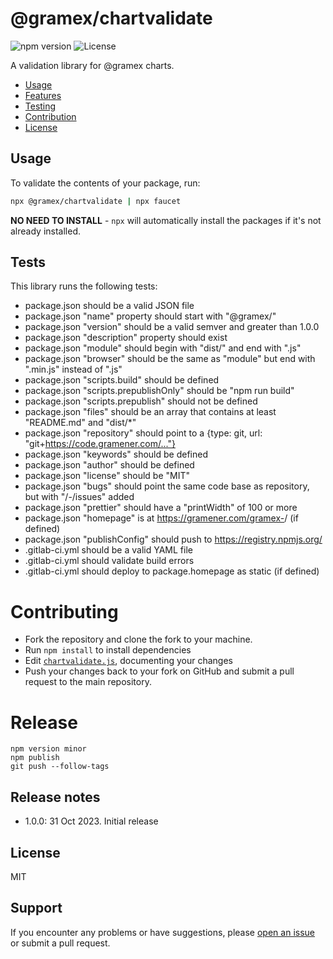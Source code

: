 # @gramex/chartvalidate

![npm version](https://img.shields.io/npm/v/@gramex/chartvalidate) ![License](https://img.shields.io/npm/l/@gramex/chartvalidate)

A validation library for @gramex charts.

- [Usage](#usage)
- [Features](#features)
- [Testing](#testing)
- [Contribution](#contribution)
- [License](#license)

## Usage

To validate the contents of your package, run:

```bash
npx @gramex/chartvalidate | npx faucet
```

**NO NEED TO INSTALL** - `npx` will automatically install the packages if it's not already installed.

## Tests

This library runs the following tests:

- package.json should be a valid JSON file
- package.json "name" property should start with "@gramex/"
- package.json "version" should be a valid semver and greater than 1.0.0
- package.json "description" property should exist
- package.json "module" should begin with "dist/" and end with ".js"
- package.json "browser" should be the same as "module" but end with ".min.js" instead of ".js"
- package.json "scripts.build" should be defined
- package.json "scripts.prepublishOnly" should be "npm run build"
- package.json "scripts.prepublish" should not be defined
- package.json "files" should be an array that contains at least "README.md" and "dist/\*"
- package.json "repository" should point to a {type: git, url: "git+https://code.gramener.com/..."}
- package.json "keywords" should be defined
- package.json "author" should be defined
- package.json "license" should be "MIT"
- package.json "bugs" should point the same code base as repository, but with "/-/issues" added
- package.json "prettier" should have a "printWidth" of 100 or more
- package.json "homepage" is at https://gramener.com/gramex-<name>/ (if defined)
- package.json "publishConfig" should push to https://registry.npmjs.org/
- .gitlab-ci.yml should be a valid YAML file
- .gitlab-ci.yml should validate build errors
- .gitlab-ci.yml should deploy to package.homepage as static (if defined)

# Contributing

- Fork the repository and clone the fork to your machine.
- Run `npm install` to install dependencies
- Edit [`chartvalidate.js`](chartvalidate.js), documenting your changes
- Push your changes back to your fork on GitHub and submit a pull request to the main repository.

# Release

```shell
npm version minor
npm publish
git push --follow-tags
```

## Release notes

- 1.0.0: 31 Oct 2023. Initial release

## License

MIT

## Support

If you encounter any problems or have suggestions, please [open an issue](https://code.gramener.com/gramex/gramex-chartvalidate/-/issues) or submit a pull request.
